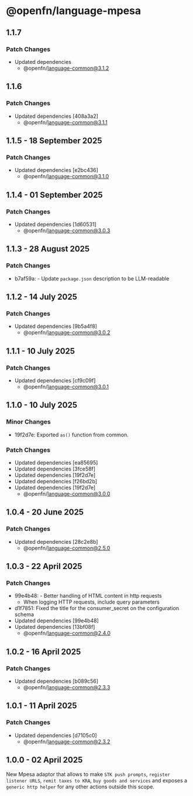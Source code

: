 # @openfn/language-mpesa

## 1.1.7

### Patch Changes

- Updated dependencies
  - @openfn/language-common@3.1.2

## 1.1.6

### Patch Changes

- Updated dependencies [408a3a2]
  - @openfn/language-common@3.1.1

## 1.1.5 - 18 September 2025

### Patch Changes

- Updated dependencies \[e2bc436]
  - @openfn/language-common@3.1.0

## 1.1.4 - 01 September 2025

### Patch Changes

- Updated dependencies \[1d60531]
  - @openfn/language-common@3.0.3

## 1.1.3 - 28 August 2025

### Patch Changes

- b7af59a: - Update `package.json` description to be LLM-readable

## 1.1.2 - 14 July 2025

### Patch Changes

- Updated dependencies \[9b5a4f8]
  - @openfn/language-common@3.0.2

## 1.1.1 - 10 July 2025

### Patch Changes

- Updated dependencies \[cf9c09f]
  - @openfn/language-common@3.0.1

## 1.1.0 - 10 July 2025

### Minor Changes

- 19f2d7e: Exported `as()` function from common.

### Patch Changes

- Updated dependencies \[ea85695]
- Updated dependencies \[3fce58f]
- Updated dependencies \[19f2d7e]
- Updated dependencies \[f26bd2b]
- Updated dependencies \[19f2d7e]
  - @openfn/language-common@3.0.0

## 1.0.4 - 20 June 2025

### Patch Changes

- Updated dependencies \[28c2e8b]
  - @openfn/language-common@2.5.0

## 1.0.3 - 22 April 2025

### Patch Changes

- 99e4b48: - Better handling of HTML content in http requests
  - When logging HTTP requests, include query parameters
- d1f7851: Fixed the title for the consumer_secret on the configuration schema
- Updated dependencies \[99e4b48]
- Updated dependencies \[13bf08f]
  - @openfn/language-common@2.4.0

## 1.0.2 - 16 April 2025

### Patch Changes

- Updated dependencies \[b089c56]
  - @openfn/language-common@2.3.3

## 1.0.1 - 11 April 2025

### Patch Changes

- Updated dependencies \[d7105c0]
  - @openfn/language-common@2.3.2

## 1.0.0 - 02 April 2025

New Mpesa adaptor that allows to make `STK push prompts`,
`register listener URLS`, `remit taxes to KRA`, `buy goods and services` and
exposes a `generic http helper` for any other actions outside this scope.
